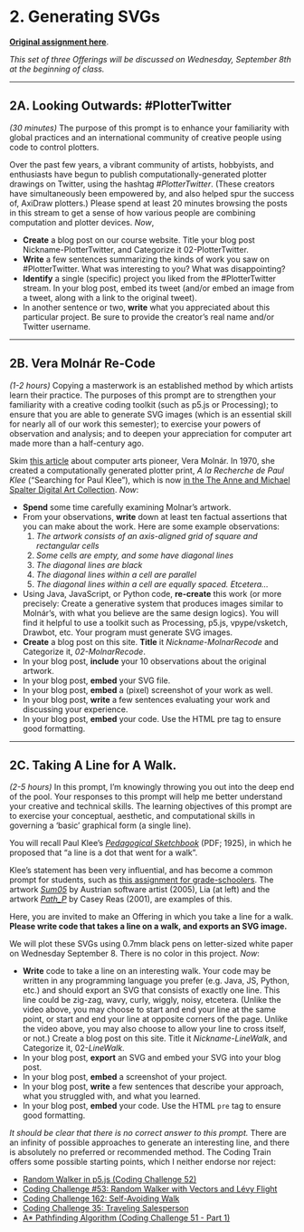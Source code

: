 # 2. Generating SVGs

[**Original assignment here**](https://courses.ideate.cmu.edu/60-428/f2021/index.html%3Fp=111.html).

*This set of three Offerings will be discussed on Wednesday, September 8th at the beginning of class.*

---

## 2A. Looking Outwards: #PlotterTwitter

*(30 minutes)* The purpose of this prompt is to enhance your familiarity with global practices and an international community of creative people using code to control plotters.

Over the past few years, a vibrant community of artists, hobbyists, and enthusiasts have begun to publish computationally-generated plotter drawings on Twitter, using the hashtag *#PlotterTwitter*. (These creators have simultaneously been empowered by, and also helped spur the success of, AxiDraw plotters.) Please spend at least 20 minutes browsing the posts in this stream to get a sense of how various people are combining computation and plotter devices. *Now*,

* **Create** a blog post on our course website. Title your blog post Nickname-PlotterTwitter, and Categorize it 02-PlotterTwitter.
* **Write** a few sentences summarizing the kinds of work you saw on #PlotterTwitter. What was interesting to you? What was disappointing?
* **Identify** a single (specific) project you liked from the #PlotterTwitter stream. In your blog post, embed its tweet (and/or embed an image from a tweet, along with a link to the original tweet).
* In another sentence or two, **write** what you appreciated about this particular project. Be sure to provide the creator’s real name and/or Twitter username.

---

## 2B. Vera Molnár Re-Code

*(1-2 hours)* Copying a masterwork is an established method by which artists learn their practice. The purposes of this prompt are to strengthen your familiarity with a creative coding toolkit (such as p5.js or Processing); to ensure that you are able to generate SVG images (which is an essential skill for nearly all of our work this semester); to exercise your powers of observation and analysis; and to deepen your appreciation for computer art made more than a half-century ago. 

Skim [this article](https://www.surfacemag.com/articles/vera-molnar-in-thinking-machines-at-moma/) about computer arts pioneer, Vera Molnár. In 1970, she created a computationally generated plotter print, *A la Recherche de Paul Klee* (“Searching for Paul Klee”), which is now [in the The Anne and Michael Spalter Digital Art Collection](https://spalterdigital.com/artworks/223/). *Now*: 

* **Spend** some time carefully examining Molnar’s artwork.
* From your observations, **write** down at least ten factual assertions that you can make about the work. Here are some example observations:
  1. *The artwork consists of an axis-aligned grid of square and rectangular cells*
  1. *Some cells are empty, and some have diagonal lines*
  1. *The diagonal lines are black*
  1. *The diagonal lines within a cell are parallel*
  1. *The diagonal lines within a cell are equally spaced. Etcetera…*
* Using Java, JavaScript, or Python code, **re-create** this work (or more precisely: Create a generative system that produces images similar to Molnár’s, with what you believe are the same design logics). You will find it helpful to use a toolkit such as Processing, p5.js, vpype/vsketch, Drawbot, etc. Your program must generate SVG images.
* **Create** a blog post on this site. **Title** it *Nickname-MolnarRecode* and Categorize it, *02-MolnarRecode*.
* In your blog post, **include** your 10 observations about the original artwork.
* In your blog post, **embed** your SVG file.
* In your blog post, **embed** a (pixel) screenshot of your work as well.
* In your blog post, **write** a few sentences evaluating your work and discussing your experience.
* In your blog post, **embed** your code. Use the HTML pre tag to ensure good formatting.

--- 

## 2C. Taking A Line for A Walk.

*(2-5 hours)* In this prompt, I’m knowingly throwing you out into the deep end of the pool. Your responses to this prompt will help me better understand your creative and technical skills. The learning objectives of this prompt are to exercise your conceptual, aesthetic, and computational skills in governing a ‘basic’ graphical form (a single line). 

You will recall Paul Klee’s [*Pedagogical Sketchbook*](https://monoskop.org/images/0/07/Klee_Paul_Pedagogical_Sketchbook_1953.pdf) (PDF; 1925), in which he proposed that “a line is a dot that went for a walk”.

Klee’s statement has been very influential, and has become a common prompt for students, such as [this assignment for grade-schoolers](https://youtu.be/2kPu7ndVZEo). The artwork [*Sum05*](http://www.liaworks.com/theprojects/sum05/) by Austrian software artist (2005), Lia (at left) and the artwork [*Path_P*](http://reas.com/path_p/) by Casey Reas (2001), are examples of this.

Here, you are invited to make an Offering in which you take a line for a walk. **Please write code that takes a line on a walk, and exports an SVG image.**

We will plot these SVGs using 0.7mm black pens on letter-sized white paper on Wednesday September 8. There is no color in this project. *Now*:

* **Write** code to take a line on an interesting walk. Your code may be written in any programming language you prefer (e.g. Java, JS, Python, etc.) and should export an SVG that consists of exactly one line. This line could be zig-zag, wavy, curly, wiggly, noisy, etcetera. (Unlike the video above, you may choose to start and end your line at the same point, or start and end your line at opposite corners of the page. Unlike the video above, you may also choose to allow your line to cross itself, or not.)
Create a blog post on this site. Title it *Nickname-LineWalk*, and Categorize it, 02-*LineWalk*.
* In your blog post, **export** an SVG and embed your SVG into your blog post.
* In your blog post, **embed** a screenshot of your project.
* In your blog post, **write** a few sentences that describe your approach, what you struggled with, and what you learned.
* In your blog post, **embed** your code. Use the HTML `pre` tag to ensure good formatting.

*It should be clear that there is no correct answer to this prompt.* There are an infinity of possible approaches to generate an interesting line, and there is absolutely no preferred or recommended method. The Coding Train offers some possible starting points, which I neither endorse nor reject:

* [Random Walker in p5.js (Coding Challenge 52)](https://youtu.be/l__fEY1xanY)
* [Coding Challenge #53: Random Walker with Vectors and Lévy Flight](https://youtu.be/m6-cm6GZ1iw)
* [Coding Challenge 162: Self-Avoiding Walk](https://youtu.be/m6-cm6GZ1iw)
* [Coding Challenge 35: Traveling Salesperson](https://youtu.be/BAejnwN4Ccw)
* [A* Pathfinding Algorithm (Coding Challenge 51 - Part 1)](https://youtu.be/aKYlikFAV4k)












